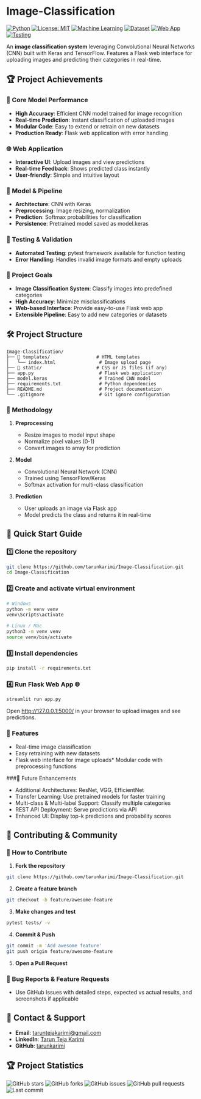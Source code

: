 # Image-Classification

[![Python](https://img.shields.io/badge/Python-3.8+-blue.svg)](https://www.python.org/downloads/)
[![License: MIT](https://img.shields.io/badge/License-MIT-yellow.svg)](https://opensource.org/licenses/MIT)
[![Machine Learning](https://img.shields.io/badge/ML-NaiveBayes%20%7C%20SVM%20%7C%20RandomForest-orange.svg)](https://scikit-learn.org/stable/)
[![Dataset](https://img.shields.io/badge/Dataset-Email%20%26%20SMS-red.svg)](https://www.kaggle.com/datasets)
[![Web App](https://img.shields.io/badge/Web%20App-Streamlit-red.svg)](https://streamlit.io/)
[![Testing](https://img.shields.io/badge/Testing-pytest-green.svg)](https://pytest.org/)

An **image classification system** leveraging Convolutional Neural Networks (CNN) built with Keras and TensorFlow. Features a Flask web interface for uploading images and predicting their categories in real-time.

## 🏆 Project Achievements
### 🎯 Core Model Performance

* **High Accuracy**: Efficient CNN model trained for image recognition
* **Real-time Prediction**: Instant classification of uploaded images
* **Modular Code**: Easy to extend or retrain on new datasets
* **Production Ready**: Flask web application with error handling

### 🌐 Web Application

* **Interactive UI**: Upload images and view predictions
* **Real-time Feedback**: Shows predicted class instantly
* **User-friendly**: Simple and intuitive layout

### 🧠 Model & Pipeline

* **Architecture**: CNN with Keras
* **Preprocessing**: Image resizing, normalization
* **Prediction**: Softmax probabilities for classification
* **Persistence**: Pretrained model saved as model.keras

### 🧪 Testing & Validation

* **Automated Testing**: pytest framework available for function testing
* **Error Handling**: Handles invalid image formats and empty uploads

### 🎯 Project Goals

* **Image Classification System**: Classify images into predefined categories
* **High Accuracy**: Minimize misclassifications
* **Web-based Interface**: Provide easy-to-use Flask web app
* **Extensible Pipeline**: Easy to add new categories or datasets

## 🛠️ Project Structure
```
Image-Classification/
├── 📁 templates/                 # HTML templates
│   └── index.html                # Image upload page
├── 📁 static/                    # CSS or JS files (if any)
├── app.py                        # Flask web application
├── model.keras                   # Trained CNN model
├── requirements.txt              # Python dependencies
├── README.md                     # Project documentation
└── .gitignore                    # Git ignore configuration
```

### 🔄 Methodology
1. **Preprocessing**

   * Resize images to model input shape
   * Normalize pixel values (0-1)
   * Convert images to array for prediction

2. **Model**

   * Convolutional Neural Network (CNN)
   * Trained using TensorFlow/Keras
   * Softmax activation for multi-class classification

3. **Prediction**

   * User uploads an image via Flask app
   * Model predicts the class and returns it in real-time

## 🚀 Quick Start Guide
### 1️⃣ Clone the repository
```bash
git clone https://github.com/tarunkarimi/Image-Classification.git
cd Image-Classification
```

### 2️⃣ Create and activate virtual environment
``` bash
# Windows
python -m venv venv
venv\Scripts\activate

# Linux / Mac
python3 -m venv venv
source venv/bin/activate
```

### 3️⃣ Install dependencies
``` bash
pip install -r requirements.txt
```

### 4️⃣ Run Flask Web App 🌐
```bash
streamlit run app.py
```
Open http://127.0.0.1:5000/ in your browser to upload images and see predictions.

### 🔧 Features

* Real-time image classification
* Easy retraining with new datasets
* Flask web interface for image uploads* 
Modular code with preprocessing functions

###🔮 Future Enhancements

* Additional Architectures: ResNet, VGG, EfficientNet
* Transfer Learning: Use pretrained models for faster training
* Multi-class & Multi-label Support: Classify multiple categories
* REST API Deployment: Serve predictions via API
* Enhanced UI: Display top-k predictions and probability scores

## 🤝 Contributing & Community

### 🌟 How to Contribute

1. **Fork the repository**

```bash
git clone https://github.com/tarunkarimi/Image-Classification.git
```

2. **Create a feature branch**

```bash
git checkout -b feature/awesome-feature
```

3. **Make changes and test**

```bash
pytest tests/ -v
```

4. **Commit & Push**

```bash
git commit -m 'Add awesome feature'
git push origin feature/awesome-feature
```

5. **Open a Pull Request**

### 🐛 Bug Reports & Feature Requests

* Use GitHub Issues with detailed steps, expected vs actual results, and screenshots if applicable


## 📧 Contact & Support

* **Email**: [taruntejakarimi@gmail.com](mailto:taruntejakarimi@gmail.com)
* **LinkedIn**: [Tarun Teja Karimi](https://www.linkedin.com/in/tarun-teja-karimi-689785214/)
* **GitHub**: [tarunkarimi](https://github.com/tarunkarimi)

## 🏆 Project Statistics

![GitHub stars](https://img.shields.io/github/stars/tarunkarimi/Email-Sms-Spam-Classifier?style=social)
![GitHub forks](https://img.shields.io/github/forks/tarunkarimi/Email-Sms-Spam-Classifier?style=social)
![GitHub issues](https://img.shields.io/github/issues/tarunkarimi/Email-Sms-Spam-Classifier)
![GitHub pull requests](https://img.shields.io/github/issues-pr/tarunkarimi/Email-Sms-Spam-Classifier)
![Last commit](https://img.shields.io/github/last-commit/tarunkarimi/Email-Sms-Spam-Classifier)


